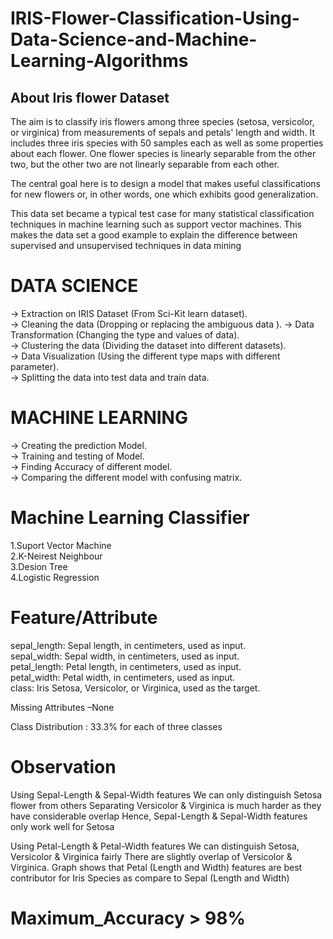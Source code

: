 # IRIS-Flower-Classification-Using-Data-Science-and-Machine-Learning-Algorithms
<h2> About Iris flower Dataset</h2>
The aim is to classify iris flowers among three species (setosa, versicolor, or virginica) from measurements of sepals and petals' length and width. 
It includes three iris species with 50 samples each as well as some properties about each flower. One flower species is linearly separable from the other two, but the other two are not linearly separable from each other.

The central goal here is to design a model that makes useful classifications for new flowers or, in other words, one which exhibits good generalization.

This data set became a typical test case for many statistical classification techniques in machine learning such as support vector machines. This makes the data set a good example to explain the difference between supervised and unsupervised techniques in data mining

# DATA SCIENCE 

-> Extraction on IRIS Dataset (From Sci-Kit learn dataset).                              
-> Cleaning the data (Dropping or replacing the ambiguous data ). 
-> Data Transformation (Changing the type and values of data).                                                                                                           
-> Clustering the data  (Dividing the dataset into different datasets).                                                                               
-> Data Visualization (Using the different type maps with different parameter).                                                                    
-> Splitting the data into test data and train data.                                                     
# MACHINE LEARNING

-> Creating the prediction Model.                                                                  
-> Training and testing of Model.                                                         
-> Finding Accuracy of different model.                                                                       
-> Comparing the different model with confusing matrix.                                                                                                         



# Machine Learning Classifier 
1.Suport Vector Machine                                   
2.K-Neirest Neighbour                                                     
3.Desion Tree                                                                 
4.Logistic Regression   

# Feature/Attribute                                                         
sepal_length: Sepal length, in centimeters, used as input.                     
sepal_width: Sepal width, in centimeters, used as input.                            
petal_length: Petal length, in centimeters, used as input.                         
petal_width: Petal width, in centimeters, used as input.                                
class: Iris Setosa, Versicolor, or Virginica, used as the target.                   

Missing Attributes –None                   

Class Distribution : 33.3% for each of three classes

# Observation
Using Sepal-Length & Sepal-Width features
We can only distinguish Setosa flower from others 
Separating Versicolor & Virginica is much harder as they have considerable overlap
Hence, Sepal-Length & Sepal-Width features only work well for Setosa

Using Petal-Length & Petal-Width features
We can distinguish Setosa, Versicolor & Virginica fairly
There are slightly overlap of Versicolor & Virginica.
Graph shows that Petal (Length and Width) features are best contributor for Iris Species as compare to Sepal (Length and Width)


# Maximum_Accuracy > 98%                                                             

